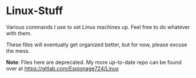 # Linux-Stuff
Various commands I use to set Linux machines up. Feel free to do whatever with them.

These files will eventually get organized better, but for now, please excuse the mess.

**Note**: Files here are deprecated. My more up-to-date repo can be found over at https://gitlab.com/Espionage724/Linux
